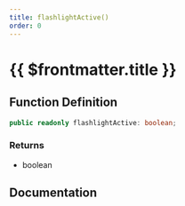 ```yaml
---
title: flashlightActive()
order: 0
---
```


# {{ $frontmatter.title }}

<!--@include: ./flashlightActive_partial_header.md-->

## Function Definition

```ts
public readonly flashlightActive: boolean;
```

### Returns

* boolean

## Documentation

<!--@include: ./flashlightActive_partial_footer.md-->
